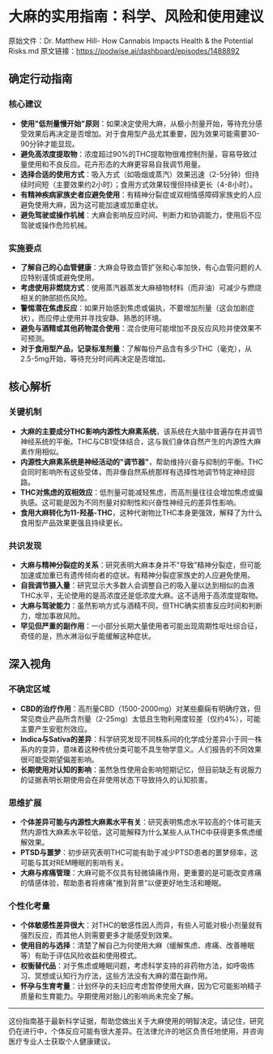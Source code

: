 # 大麻的实用指南：科学、风险和使用建议

原始文件：Dr. Matthew Hill- How Cannabis Impacts Health & the Potential Risks.md
原文链接：https://podwise.ai/dashboard/episodes/1488892

## 确定行动指南

### 核心建议
- **使用"低剂量慢开始"原则**：如果决定使用大麻，从极小剂量开始，等待充分感受效果后再决定是否增加。对于食用型产品尤其重要，因为效果可能需要30-90分钟才能显现。
- **避免高浓度提取物**：浓度超过90%的THC提取物很难控制剂量，容易导致过量使用和不良反应。花卉形态的大麻更容易自我调节用量。
- **选择合适的使用方式**：吸入方式（如吸烟或蒸汽）效果迅速（2-5分钟）但持续时间短（主要效果约2小时）；食用方式效果较慢但持续更长（4-8小时）。
- **有精神疾病家族史者应避免使用**：有精神分裂症或双相情感障碍家族史的人应避免使用大麻，因为这可能加速或加重症状。
- **避免驾驶或操作机械**：大麻会影响反应时间、判断力和协调能力，使用后不应驾驶或操作危险机械。

### 实施要点
- **了解自己的心血管健康**：大麻会导致血管扩张和心率加快，有心血管问题的人应特别谨慎或避免使用。
- **考虑使用非燃烧方式**：使用蒸汽器蒸发大麻植物材料（而非油）可减少与燃烧相关的肺部损伤风险。
- **警惕潜在焦虑反应**：如果开始感到焦虑或偏执，不要增加剂量（这会加剧症状），而应停止使用并寻找安静、熟悉的环境。
- **避免与酒精或其他药物混合使用**：混合使用可能增加不良反应风险并使效果不可预测。
- **对于食用型产品，记录标准剂量**：了解每份产品含有多少THC（毫克），从2.5-5mg开始，等待充分时间再决定是否增加。

## 核心解析

### 关键机制
- **大麻的主要成分THC影响内源性大麻素系统**，该系统在大脑中普遍存在并调节神经系统的平衡。THC与CB1受体结合，这与我们身体自然产生的内源性大麻素作用相似。
- **内源性大麻素系统是神经活动的"调节器"**，帮助维持兴奋与抑制的平衡。THC会同时影响所有这些受体，而非像自然系统那样有选择性地调节特定神经回路。
- **THC对焦虑的双相效应**：低剂量可能减轻焦虑，而高剂量往往会增加焦虑或偏执感。这可能是因为不同剂量对抑制性和兴奋性神经元的差异性影响。
- **食用大麻转化为11-羟基-THC**，这种代谢物比THC本身更强效，解释了为什么食用型产品效果更强且持续更长。

### 共识发现
- **大麻与精神分裂症的关系**：研究表明大麻本身并不"导致"精神分裂症，但可能加速或加重已有遗传倾向者的症状。有精神分裂症家族史的人应避免使用。
- **自我调节摄入量**：研究显示大多数人会调整自己的吸入量以达到相似的血液THC水平，无论使用的是高浓度还是低浓度大麻。这不适用于高浓度提取物。
- **大麻与驾驶能力**：虽然影响方式与酒精不同，但THC确实损害反应时间和判断力，增加事故风险。
- **罕见但严重的副作用**：一小部分长期大量使用者可能出现周期性呕吐综合征，奇怪的是，热水淋浴似乎能缓解这种症状。

## 深入视角

### 不确定区域
- **CBD的治疗作用**：高剂量CBD（1500-2000mg）对某些癫痫有明确疗效，但常见商业产品所含剂量（2-25mg）太低且生物利用度较差（仅约4%），可能主要产生安慰剂效应。
- **Indica与Sativa的差异**：科学研究发现不同株系间的化学成分差异小于同一株系内的变异，意味着这种传统分类可能不具生物学意义。人们报告的不同效果很可能受期望偏差影响。
- **长期使用对认知的影响**：虽然急性使用会影响短期记忆，但目前缺乏有说服力的证据表明长期使用会在非使用状态下导致持久的认知损害。

### 思维扩展
- **个体差异可能与内源性大麻素水平有关**：研究表明焦虑水平较高的个体可能天然内源性大麻素水平较低，这可能解释为什么某些人从THC中获得更多焦虑缓解效果。
- **PTSD与噩梦**：初步研究表明THC可能有助于减少PTSD患者的噩梦频率，这可能与其对REM睡眠的影响有关。
- **大麻与疼痛管理**：大麻可能不仅具有轻微镇痛作用，更重要的是可能改变疼痛的情感体验，帮助患者将疼痛"推到背景"以便更好地生活和睡眠。

### 个性化考量
- **个体敏感性差异很大**：对THC的敏感性因人而异，有些人可能对极小剂量就有强烈反应，而其他人则需要更多才能感受到效果。
- **使用目的与选择**：清楚了解自己为何使用大麻（缓解焦虑、疼痛、改善睡眠等）有助于评估风险收益和使用模式。
- **权衡替代品**：对于焦虑或睡眠问题，考虑科学支持的非药物方法，如呼吸练习、冥想或认知行为疗法，这些方法没有大麻的潜在副作用。
- **怀孕与生育考量**：计划怀孕的夫妇应考虑暂停使用大麻，因为它可能影响精子质量和生育能力。孕期使用对胎儿的影响尚未完全了解。

---

这份指南基于最新科学证据，帮助您做出关于大麻使用的明智决定。请记住，研究仍在进行中，个体反应可能有很大差异。在法律允许的地区负责任地使用，并咨询医疗专业人士获取个人健康建议。
